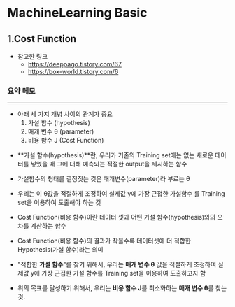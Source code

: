 MachineLearning Basic
=============
## 1.Cost Function
- 참고한 링크
  - https://deeppago.tistory.com/67
  - https://box-world.tistory.com/6

### 요약 메모
------------------
  - 아래 세 가지 개념 사이의 관계가 중요
    1. 가설 함수 (hypothesis)
    2. 매개 변수 θ (parameter)
    3. 비용 함수 J (Cost Function)

* **가설 함수(hypothesis)**란, 우리가 기존의 Training set에는 없는 새로운 데이터를 넣었을 때 그에 대해 예측되는 적절한 output을 제시하는 함수
* 가설함수의 형태를 결정짓는 것은 매개변수(parameter)라 부르는 θ
* 우리는 이 θ값을 적절하게 조정하여 실제값 y에 가장 근접한 가설함수 를 Training set을 이용하여 도출해야 하는 것
   
* Cost Function(비용 함수)이란 데이터 셋과 어떤 가설 함수(hypothesis)와의 오차를 계산하는 함수
* Cost Function(비용 함수)의 결과가 작을수록 데이터셋에 더 적합한 Hypothesis(가설 함수)라는 의미

* "적합한 **가설 함수**"를 찾기 위해서, 우리는 **매개 변수 θ** 값을 적절하게 조정하여 실제값 y에 가장 근접한 가설 함수를 Training set을 이용하여 도출하고자 함
* 위의 목표를 달성하기 위해서, 우리는 **비용 함수 J**를 최소화하는 **매개 변수 θ**를 찾는 것.
